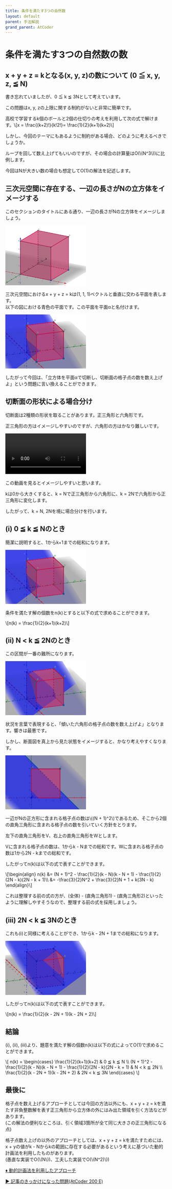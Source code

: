 ```yaml
---
title: 条件を満たす3つの自然数
layout: default
parent: 手法解説
grand_parent: AtCoder
---
```

<script type="text/javascript" id="MathJax-script" async src="https://cdn.jsdelivr.net/npm/mathjax@3/es5/tex-chtml.js"></script>

# 条件を満たす3つの自然数の数
## x + y + z = kとなる(x, y, z)の数について (0 ≦ x, y, z, ≦ N)

<p>書き忘れていましたが、0 ≦ k ≦ 3Nとして考えています。</p>
<p>この問題はx, y, zの上限に関する制約がないと非常に簡単です。</p>
<p>高校で学習するk個のボールと2個の仕切りの考えを利用して次の式で解けます。\[x = \frac{(k+2)!}{k!2!}= \frac{1}{2}(k+1)(k+2)\]</p>
<p>しかし、今回のテーマにもあるように制約がある場合、どのように考えるべきでしょうか。</p>
<p>ループを回して数え上げてもいいのですが、その場合の計算量はO(\(N^3\))に比例します。</p>
<p>今回はNが大きい数の場合も想定してO(1)の解法を記述します。</p>

## 三次元空間に存在する、一辺の長さがNの立方体をイメージする

<p>このセクションのタイトルにある通り、一辺の長さがNの立方体をイメージしましょう。</p>
<img src="src/image/p1.png" width="50%">
<p>三次元空間におけるx + y + z = kは(1, 1, 1)ベクトルと垂直に交わる平面を表します。<br>以下の図における青色の平面です。この平面を平面&alpha;と名付けます。</p>
<img src="src/image/p2.png" width="50%">
<p>したがって今回は、「立方体を平面&alpha;で切断し、切断面の格子点の数を数え上げよ」という問題に言い換えることができます。</p>

## 切断面の形状による場合分け

<p>切断面は2種類の形状を取ることがあります。正三角形と六角形です。</p>
<p>正三角形の方はイメージしやすいのですが、六角形の方はかなり難しいです。</p>
<video autoplay loop controls src="src/video/v1.mp4" width="50%"></video>
<p>この動画を見るとイメージしやすいと思います。</p>
<p>kは0から大きくすると、k = Nで正三角形から六角形に、k = 2Nで六角形から正三角形に変化します。</p>
<p>したがって、k = N, 2Nを境に場合分けを行います。</p>

## (&#8560;) 0 ≦ k ≦ Nのとき
          
<p>簡潔に説明すると、1からk+1までの総和になります。</p>
<img src="src/image/p2.png" width="50%">
<p>条件を満たす解の個数をn(k)とすると以下の式で求めることができます。</p>
<p>\[n(k) = \frac{1}{2}(k+1)(k+2)\]</p>

## (&#8561;) N < k ≦ 2Nのとき

<p>この区間が一番の難所になります。</p>
<img src="src/image/p4.png" width="50%">
<p>状況を言葉で表現すると、「傾いた六角形の格子点の数を数え上げよ」となります。響きは最悪です。</p>
<p>しかし、断面図を真上から見た状態をイメージすると、かなり考えやすくなります。</p>
<img src="src/image/p7.png" width="50%">
<p>一辺がNの正方形に含まれる格子点の数は\((N + 1)^2\)であるため、そこから2個の直角三角形に含まれる格子点の数を引いていく方針をとります。</p>
<p>左下の直角三角形をV、右上の直角三角形をWとします。 </p>
<p>Vに含まれる格子点の数は、1からk - Nまでの総和です。Wに含まれる格子点の数は1から2N - kまでの総和です。</p>
<p>したがってn(k)は以下の式で表すことができます。</p>
<p>\[\begin{align} 
      n(k) &= (N + 1)^2 - \frac{1}{2}(k - N)(k - N + 1) - \frac{1}{2}(2N - k)(2N - k + 1)\\
           &= -\frac{3}{2}N^2 + \frac{3}{2}N + 1 + k(3N - k)
    \end{align}\]
</p>
<p>これは整理する前の式の方が、(全体) - (直角三角形1) - (直角三角形2)といったように理解しやすそうなので、整理する前の式を採用しましょう。</p>

## (&#8562;) 2N < k ≦ 3Nのとき

<p>これも(&#8560;)と同様に考えることができ、1からk - 2N + 1までの総和になります。</p>
<img src="src/image/p6.png" width="50%">
<p>したがってn(k)は以下の式で表すことができます。</p>
<p>\[n(k) = \frac{1}{2}(k - 2N + 1)(k - 2N + 2)\]</p>

## 結論

<p>(&#8560;), (&#8561;), (&#8562;)より、題意を満たす解の個数n(k)は以下の式によってO(1)で求めることができます。</p>
<p>\[
    n(k) = \begin{cases}
    \frac{1}{2}(k+1)(k+2) & 0 ≦ k ≦ N \\
    (N + 1)^2 - \frac{1}{2}(k - N)(k - N + 1) - \frac{1}{2}(2N - k)(2N - k + 1) & N < k ≦ 2N \\
    \frac{1}{2}(k - 2N + 1)(k - 2N + 2) & 2N < k ≦ 3N
    \end{cases}
    \] 
</p>

## 最後に
          
<p>格子点を数え上げるアプローチとしては今回の方法以外にも、x + y + z = kを満たす非負整数解を表す正三角形から立方体の外にはみ出た領域を引く方法などがあります。<br>(この解法の便利なところは、引く領域3箇所が全て同じ大きさの正三角形になる点)</p>
<p>格子点数え上げの以外のアプローチとしては、x + y + z = kを満たすためには、x + yの値がk - Nからkの範囲に存在する必要があるという考えに基づいた動的計画法を利用したものがあります。<br>(愚直な実装でO(\(N\))、工夫した実装でO(\(N^2)\))</p>

<div class='detailed-page'><a href="https://atcoder.jp/contests/abc200/editorial/1247" target="_blank"><p>&#9830; 動的計画法を利用したアプローチ</p></a></div>
<div class='detailed-page'><a href="https://atcoder.jp/contests/abc200/tasks/abc200_e" target="_blank"><p>&#9658; 記事のきっかけになった問題(AtCoder 200 E)</p></a></div>